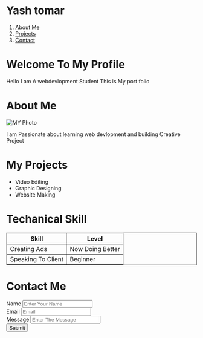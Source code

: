 <html>
<head>   
    <title>My Portfolio</title>
</head>
<body>
    <h1>Yash tomar</h1>
    <ol>
        <li><a href="">About Me</a></li>
        <li><a href="">Projects</a></li>
        <li><a href="">Contact</a></li>
    </ol>
    <h1>Welcome To My Profile</h1>
    <p>Hello I am A webdevlopment Student This is My port folio</p>
    <h1>About Me</h1>
    <img src="" alt="MY Photo">
    <p>I am Passionate about learning web devlopment and building Creative Project</p>
    <h1>My Projects</h1>
    <ul>
        <li>Video Editing</li>
        <li>Graphic Designing</li>
        <li>Website Making</li>
    </ul>
    <h1>Techanical Skill</h1>
    <table border=""2>
        <tr>
            <th>Skill</th>
            <th>Level</th>
        </tr>
        <tr>
            <td>Creating Ads</td>
            <td>Now Doing Better</td>
        </tr>
        <tr>
            <td>Speaking To Client</td>
            <td>Beginner</td>
       </tr>
    </table>
    <h1>Contact Me</h1>
    <Forms>
        <label for="name">Name</label>
        <input type="name" id="name" placeholder="Enter Your Name"></input><br>
        <label for="email">Email</label>
        <input type="email" id="email" placeholder="Email"></input><br>
        <label for="text">Message</label>
        <input type="textbox" id="text" placeholder="Enter The Message"></input><br>
        <button type="Submit">Submit</button>
    </Forms>
    </body>
</html>
